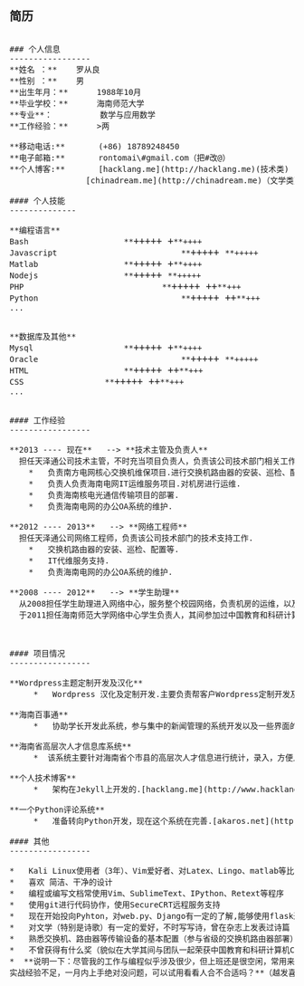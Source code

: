 ## 简历 
<pre>

### 个人信息
-----------------
**姓名 ：** 	罗从良
**性别 ：**	男
**出生年月：**      1988年10月
**毕业学校：**      海南师范大学
**专业**：          数学与应用数学
**工作经验：**      >两
	
**移动电话:**       (+86) 18789248450
**电子邮箱:**       rontomai\#gmail.com（把#改@）
**个人博客:**       [hacklang.me](http://hacklang.me)(技术类) 
                [chinadream.me](http://chinadream.me)（文学类）

#### 个人技能
--------------

**编程语言**
Bash    			    **<big>+++++ +</big>**++++ 
Javascript                          **<big>+++++ </big>**+++++ 
Matlab				    **<big>+++++ +</big>**++++
Nodejs				    **<big>+++++ </big>**+++++
PHP	                            **<big>+++++ ++</big>**+++ 
Python	                            **<big>+++++ ++</big>**+++
...


**数据库及其他**
Mysql    			    **<big>+++++ +</big>**++++ 
Oracle                              **<big>+++++ </big>**+++++ 
HTML				    **<big>+++++ ++</big>**+++
CSS				    **<big>+++++ ++</big>**+++
...


#### 工作经验
-----------------

**2013 ---- 现在**   --> **技术主管及负责人**     
  担任天泽通公司技术主管，不时充当项目负责人，负责该公司技术部门相关工作.
    *   负责南方电网核心交换机维保项目.进行交换机路由器的安装、巡检、配置等.
    *   负责人负责海南电网IT运维服务项目.对机房进行运维.
    *   负责海南核电光通信传输项目的部署.
    *   负责海南电网的办公OA系统的维护.

**2012 ---- 2013**   --> **网络工程师**     
  担任天泽通公司网络工程师，负责该公司技术部门的技术支持工作.
    *   交换机路由器的安装、巡检、配置等.
    *   IT代维服务支持.
    *   负责海南电网的办公OA系统的维护.

**2008 ---- 2012**   --> **学生助理**     
  从2008担任学生助理进入网络中心，服务整个校园网络，负责机房的运维，以及学校网站的维护等.
  于2011担任海南师范大学网络中心学生负责人，其间参加过中国教育和科研计算机CRENET研讨会.



#### 项目情况
-----------------

**Wordpress主题定制开发及汉化**
     *   Wordpress 汉化及定制开发.主要负责帮客户Wordpress定制开发及汉化,同时兼做网站.一般采用php进行.[个人文学博客网站](http://www.chinadream.me)是采用Wordpress的.

**海南百事通**
     *   协助学长开发此系统，参与集中的新闻管理的系统开发以及一些界面的开发工作，采用PHP进行.[海南百事通](http://www.hainan114.net/)

**海南省高层次人才信息库系统**
     *  该系统主要针对海南省个市县的高层次人才信息进行统计，录入，方便人员查询。采用PHP编写的。基于B/S架构模式进行。该系统目前仍海南师范大学校网络中心维护下商用。

**个人技术博客**
     *   架构在Jekyll上开发的.[hacklang.me](http://www.hacklang.me)

**一个Python评论系统**
     *   准备转向Python开发，现在这个系统在完善.[akaros.net](http://www.akaros.net)           

#### 其他
-----------------

*   Kali Linux使用者（3年）、Vim爱好者、对Latex、Lingo、matlab等比较喜欢，正试着准备着使用Latex编写自己的图书来着
*   喜欢 简洁、干净的设计
*   编程或编写文档常使用Vim、SublimeText、IPython、Retext等程序
*   使用git进行代码协作，使用SecureCRT远程服务支持
*   现在开始投向Pyhton，对web.py、Django有一定的了解,能够使用flask进行基本的网站开发.准备把Python作为学习编程语言奋斗的目标，力求有自己的标准库
*   对文学（特别是诗歌）有一定的爱好，不时写写诗，曾在杂志上发表过诗篇
*   熟悉交换机、路由器等传输设备的基本配置（参与省级的交换机路由器部署），服务过机房IT运维
*   不曾获得有什么奖（貌似在大学其间与团队一起荣获中国教育和科研计算机CRENET管理委员会“突出贡献奖”）
*  **说明一下：尽管我的工作与编程似乎涉及很少，但上班还是很空闲，常用来学习编程，可能
实战经验不足，一月内上手绝对没问题，可以试用看看人合不合适吗？**（越发喜欢编程了）
